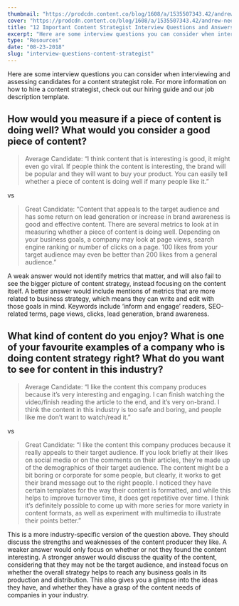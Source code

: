 ```yaml
---
thumbnail: "https://prodcdn.content.co/blog/1608/a/1535507343.42/andrew-neel-308138-unsplash.png"
cover: "https://prodcdn.content.co/blog/1608/a/1535507343.42/andrew-neel-308138-unsplash.png"
title: "12 Important Content Strategist Interview Questions and Answers"
excerpt: "Here are some interview questions you can consider when interviewing and assessing candidates for a content strategist role. For more information on how to hire a content strategist, check out our hiring guide and our job description template."
type: "Resources"
date: "08-23-2018"
slug: "interview-questions-content-strategist"
---
```


Here are some interview questions you can consider when interviewing and assessing candidates for a content strategist role. For more information on how to hire a content strategist, check out our hiring guide and our job description template.

## How would you measure if a piece of content is doing well? What would you consider a good piece of content? 

> Average Candidate: “I think content that is interesting is good, it might even go viral. If people think the content is interesting, the brand will be popular and they will want to buy your product. You can easily tell whether a piece of content is doing well if many people like it.”

vs 

> Great Candidate: “Content that appeals to the target audience and has some return on lead generation or increase in brand awareness is good and effective content. There are several metrics to look at in measuring whether a piece of content is doing well. Depending on your business goals, a company may look at page views, search engine ranking or number of clicks on a page. 100 likes from your target audience may even be better than 200 likes from a general audience.”

A weak answer would not identify metrics that matter, and will also fail to see the bigger picture of content strategy, instead focusing on the content itself. A better answer would include mentions of metrics that are more related to business strategy, which means they can write and edit with those goals in mind. Keywords include ‘inform and engage’ readers, SEO-related terms, page views, clicks, lead generation, brand awareness. 

## What kind of content do you enjoy? What is one of your favourite examples of a company who is doing content strategy right? What do you want to see for content in this industry? 

> Average Candidate: “I like the content this company produces because it’s very interesting and engaging. I can finish watching the video/finish reading the article to the end, and it’s very on-brand. I think the content in this industry is too safe and boring, and people like me don’t want to watch/read it.”

vs

> Great Candidate: “I like the content this company produces because it really appeals to their target audience. If you look briefly at their likes on social media or on the comments on their articles, they’re made up of the demographics of their target audience. The content might be a bit boring or corporate for some people, but clearly, it works to get their brand message out to the right people. I noticed they have certain templates for the way their content is formatted, and while this helps to improve turnover time, it does get repetitive over time. I think it’s definitely possible to come up with more series for more variety in content formats, as well as experiment with multimedia to illustrate their points better.”

This is a more industry-specific version of the question above. They should discuss the strengths and weaknesses of the content producer they like. A weaker answer would only focus on whether or not they found the content interesting. A stronger answer would discuss the quality of the content, considering that they may not be the target audience, and instead focus on whether the overall strategy helps to reach any business goals in its production and distribution. This also gives you a glimpse into the ideas they have, and whether they have a grasp of the content needs of companies in your industry. 



